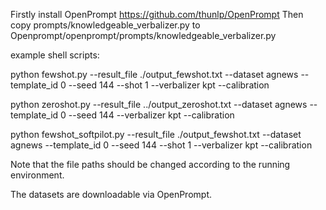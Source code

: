 Firstly install OpenPrompt https://github.com/thunlp/OpenPrompt
Then copy prompts/knowledgeable_verbalizer.py to Openprompt/openprompt/prompts/knowledgeable_verbalizer.py

example shell scripts:

python fewshot.py --result_file ./output_fewshot.txt --dataset agnews --template_id 0 --seed 144 --shot 1 --verbalizer kpt --calibration

python zeroshot.py --result_file ../output_zeroshot.txt --dataset agnews --template_id 0 --seed 144 --verbalizer kpt --calibration

python fewshot_softpilot.py --result_file ./output_fewshot.txt --dataset agnews --template_id 0 --seed 144 --shot 1 --verbalizer kpt --calibration

Note that the file paths should be changed according to the running environment. 

The datasets are downloadable via OpenPrompt.